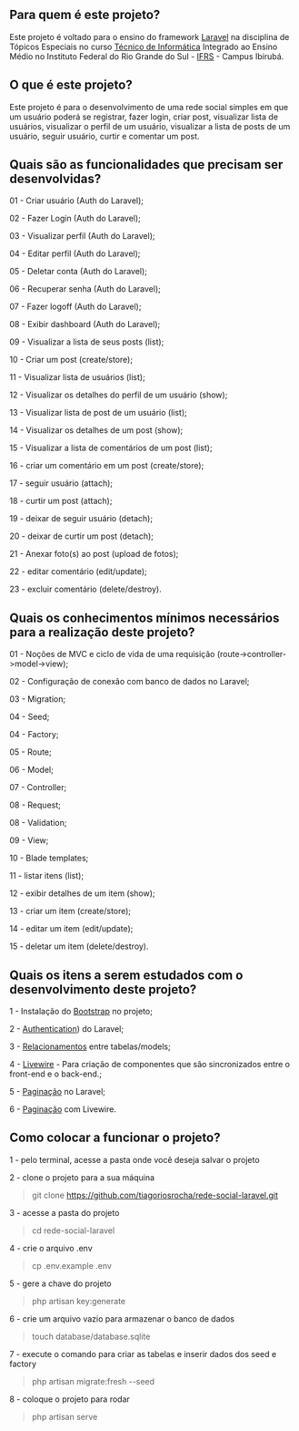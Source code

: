 ## Para quem é este projeto?

Este projeto é voltado para o ensino do framework [Laravel](https://laravel.com/) na disciplina de Tópicos Especiais no curso [Técnico de Informática](https://ifrs.edu.br/ibiruba/cursos/tecnico-integrado-ao-ensino-medio/tecnico-em-informatica/) Integrado ao Ensino Médio no Instituto Federal do Rio Grande do Sul - [IFRS](https://ifrs.edu.br/) - Campus Ibirubá.


## O que é este projeto?

Este projeto é para o desenvolvimento de uma rede social simples em que um usuário poderá se registrar, fazer login, criar post, visualizar lista de usuários, visualizar o perfil de um usuário, visualizar a lista de posts de um usuário, seguir usuário, curtir e comentar um post.


## Quais são as funcionalidades que precisam ser desenvolvidas?

01 - Criar usuário (Auth do Laravel);

02 - Fazer Login (Auth do Laravel);

03 - Visualizar perfil (Auth do Laravel);

04 - Editar perfil (Auth do Laravel);

05 - Deletar conta (Auth do Laravel);

06 - Recuperar senha (Auth do Laravel);

07 - Fazer logoff (Auth do Laravel);

08 - Exibir dashboard (Auth do Laravel);

09 - Visualizar a lista de seus posts (list);

10 - Criar um post (create/store);

11 - Visualizar lista de usuários (list);

12 - Visualizar os detalhes do perfil de um usuário (show);

13 - Visualizar lista de post de um usuário (list);

14 - Visualizar os detalhes de um post (show);

15 - Visualizar a lista de comentários de um post (list);

16 - criar um comentário em um post (create/store);

17 - seguir usuário (attach);

18 - curtir um post (attach);

19 - deixar de seguir usuário (detach);

20 - deixar de curtir um post (detach);

21 - Anexar foto(s) ao post (upload de fotos);

22 - editar comentário (edit/update);

23 - excluir comentário (delete/destroy).


## Quais os conhecimentos mínimos necessários para a realização deste projeto?

01 - Noções de MVC e ciclo de vida de uma requisição (route->controller->model->view);

02 - Configuração de conexão com banco de dados no Laravel;

03 - Migration;

04 - Seed;

04 - Factory;

05 - Route;

06 - Model;

07 - Controller;

08 - Request;

08 - Validation;

09 - View;

10 - Blade templates;

11 - listar itens (list);

12 - exibir detalhes de um item (show);

13 - criar um item (create/store);

14 - editar um item (edit/update);

15 - deletar um item (delete/destroy).


## Quais os itens a serem estudados com o desenvolvimento deste projeto?

1 - Instalação do [Bootstrap](https://laravel.com/docs/6.x/frontend) no projeto;

2 - [Authentication](https://laravel.com/docs/10.x/authentication)) do Laravel;

3 - [Relacionamentos](https://laravel.com/docs/10.x/eloquent-relationships) entre tabelas/models;

4 - [Livewire](https://laravel-livewire.com/) - Para criação de componentes que são sincronizados entre o front-end e o back-end.;

5 - [Paginação](https://laravel.com/docs/10.x/eloquent-resources#pagination) no Laravel;

6 - [Paginação](https://laravel-livewire.com/docs/2.x/pagination) com Livewire.


## Como colocar a funcionar o projeto?

1 - pelo terminal, acesse a pasta onde você deseja salvar o projeto


2 - clone o projeto para a sua  máquina

>    git clone https://github.com/tiagoriosrocha/rede-social-laravel.git

3 - acesse a pasta do projeto

>    cd rede-social-laravel

4 - crie o arquivo .env

>    cp .env.example .env

5 - gere a chave do projeto

>    php artisan key:generate

6 - crie um arquivo vazio para armazenar o banco de dados

>    touch database/database.sqlite

7 - execute o comando para criar as tabelas e inserir dados dos seed e factory

>    php artisan migrate:fresh --seed

8 - coloque o projeto para rodar

>    php artisan serve